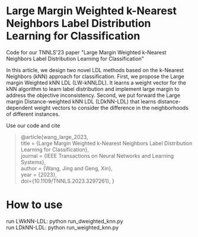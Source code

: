 # Large Margin Weighted k-Nearest Neighbors Label Distribution Learning for Classification

Code for our TNNLS'23 paper "Large Margin Weighted k-Nearest Neighbors Label Distribution Learning for Classification"

In this article, we design two novel LDL methods based on the k-Nearest Neighbors (kNN) approach for classification. First, we propose the Large margin Weighted kNN LDL (LW-kNNLDL). It learns a weight vector for the kNN algorithm to learn label distribution and implement large margin to address the objective inconsistency. Second, we put forward the Large margin Distance-weighted kNN LDL (LDkNN-LDL) that learns distance-dependent weight vectors to consider the difference in the neighborhoods of different instances.


Use our code and cite
>@article{wang_large_2023, \
	title = {Large Margin Weighted k-Nearest Neighbors Label Distribution Learning for Classification}, \
	journal = {IEEE Transactions on Neural Networks and Learning Systems},\
	author = {Wang, Jing and Geng, Xin},\
	year = {2023},\
  	doi={10.1109/TNNLS.2023.3297261},
>}



# How to use

run LWkNN-LDL: python run_dweighted_knn.py \
run LDkNN-LDL: python run_weighted_knn.py


